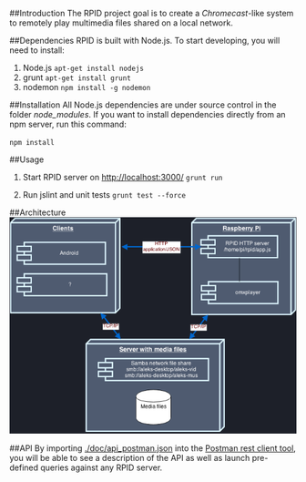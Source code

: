 ##Introduction
The RPID project goal is to create a *Chromecast*-like system to remotely play multimedia files shared on a local network.

##Dependencies
RPID is built with Node.js. To start developing, you will need to install:

1. Node.js `apt-get install nodejs`
2. grunt `apt-get install grunt`
3. nodemon `npm install -g nodemon`

##Installation
All Node.js dependencies are under source control in the folder *node_modules*. If you want to install
dependencies directly from an npm server, run this command:

`npm install`

##Usage
1. Start RPID server on [http://localhost:3000/](http://localhost:3000/)
`grunt run`

2. Run jslint and unit tests `grunt test --force`

##Architecture
![System architecture](./doc/architecture.png)


##API
By importing [./doc/api_postman.json](./doc/api_postman.json) into the  [Postman rest client tool](https://chrome.google.com/webstore/detail/postman-rest-client/fdmmgilgnpjigdojojpjoooidkmcomcm?hl=en), you will be able to see a description of the API as well as launch pre-defined queries against any RPID server.
